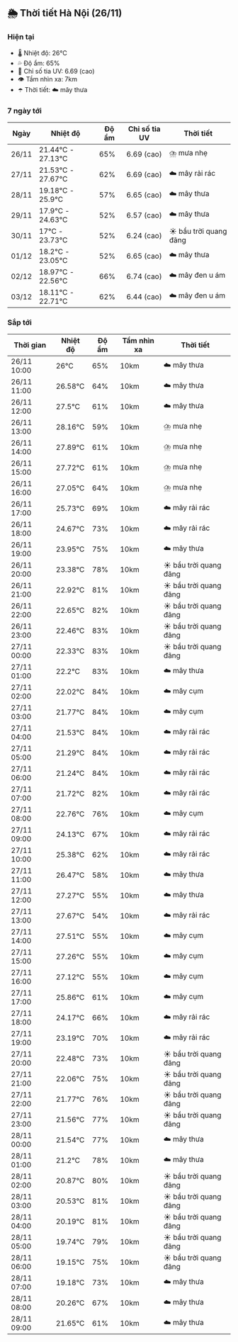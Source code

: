 ## 🌦️ Thời tiết Hà Nội (26/11)

### Hiện tại

- 🌡️ Nhiệt độ: 26℃
- 💦 Độ ẩm: 65%
- 🌟 Chỉ số tia UV: 6.69 (cao)
- 👁️ Tầm nhìn xa: 7km
- ☂️ Thời tiết: ☁️ mây thưa

### 7 ngày tới

| Ngày | Nhiệt độ | Độ ẩm | Chỉ số tia UV | Thời tiết |
| --- | --- | --- | --- | --- |
| 26/11 | 21.44℃ - 27.13℃ | 65% | 6.69 (cao) | ⛈️ mưa nhẹ |
| 27/11 | 21.53℃ - 27.67℃ | 62% | 6.69 (cao) | ☁️ mây rải rác |
| 28/11 | 19.18℃ - 25.9℃ | 57% | 6.65 (cao) | ☁️ mây thưa |
| 29/11 | 17.9℃ - 24.63℃ | 52% | 6.57 (cao) | ☁️ mây thưa |
| 30/11 | 17℃ - 23.73℃ | 52% | 6.24 (cao) | ☀️ bầu trời quang đãng |
| 01/12 | 18.2℃ - 23.05℃ | 52% | 6.65 (cao) | ☁️ mây thưa |
| 02/12 | 18.97℃ - 22.56℃ | 66% | 6.74 (cao) | ☁️ mây đen u ám |
| 03/12 | 18.11℃ - 22.71℃ | 62% | 6.44 (cao) | ☁️ mây đen u ám |

### Sắp tới

| Thời gian | Nhiệt độ | Độ ẩm | Tầm nhìn xa | Thời tiết |
| --- | --- | --- | --- | --- |
| 26/11 10:00 | 26℃ | 65% | 10km | ☁️ mây thưa |
| 26/11 11:00 | 26.58℃ | 64% | 10km | ☁️ mây thưa |
| 26/11 12:00 | 27.5℃ | 61% | 10km | ☁️ mây thưa |
| 26/11 13:00 | 28.16℃ | 59% | 10km | ⛈️ mưa nhẹ |
| 26/11 14:00 | 27.89℃ | 61% | 10km | ⛈️ mưa nhẹ |
| 26/11 15:00 | 27.72℃ | 61% | 10km | ⛈️ mưa nhẹ |
| 26/11 16:00 | 27.05℃ | 64% | 10km | ⛈️ mưa nhẹ |
| 26/11 17:00 | 25.73℃ | 69% | 10km | ☁️ mây rải rác |
| 26/11 18:00 | 24.67℃ | 73% | 10km | ☁️ mây rải rác |
| 26/11 19:00 | 23.95℃ | 75% | 10km | ☁️ mây thưa |
| 26/11 20:00 | 23.38℃ | 78% | 10km | ☀️ bầu trời quang đãng |
| 26/11 21:00 | 22.92℃ | 81% | 10km | ☀️ bầu trời quang đãng |
| 26/11 22:00 | 22.65℃ | 82% | 10km | ☀️ bầu trời quang đãng |
| 26/11 23:00 | 22.46℃ | 83% | 10km | ☀️ bầu trời quang đãng |
| 27/11 00:00 | 22.33℃ | 83% | 10km | ☀️ bầu trời quang đãng |
| 27/11 01:00 | 22.2℃ | 83% | 10km | ☁️ mây thưa |
| 27/11 02:00 | 22.02℃ | 84% | 10km | ☁️ mây cụm |
| 27/11 03:00 | 21.77℃ | 84% | 10km | ☁️ mây cụm |
| 27/11 04:00 | 21.53℃ | 84% | 10km | ☁️ mây rải rác |
| 27/11 05:00 | 21.29℃ | 84% | 10km | ☁️ mây rải rác |
| 27/11 06:00 | 21.24℃ | 84% | 10km | ☁️ mây rải rác |
| 27/11 07:00 | 21.72℃ | 82% | 10km | ☁️ mây rải rác |
| 27/11 08:00 | 22.76℃ | 76% | 10km | ☁️ mây cụm |
| 27/11 09:00 | 24.13℃ | 67% | 10km | ☁️ mây rải rác |
| 27/11 10:00 | 25.38℃ | 62% | 10km | ☁️ mây rải rác |
| 27/11 11:00 | 26.47℃ | 58% | 10km | ☁️ mây thưa |
| 27/11 12:00 | 27.27℃ | 55% | 10km | ☁️ mây thưa |
| 27/11 13:00 | 27.67℃ | 54% | 10km | ☁️ mây rải rác |
| 27/11 14:00 | 27.51℃ | 55% | 10km | ☁️ mây cụm |
| 27/11 15:00 | 27.26℃ | 55% | 10km | ☁️ mây cụm |
| 27/11 16:00 | 27.12℃ | 55% | 10km | ☁️ mây cụm |
| 27/11 17:00 | 25.86℃ | 61% | 10km | ☁️ mây cụm |
| 27/11 18:00 | 24.17℃ | 66% | 10km | ☁️ mây rải rác |
| 27/11 19:00 | 23.19℃ | 70% | 10km | ☁️ mây rải rác |
| 27/11 20:00 | 22.48℃ | 73% | 10km | ☀️ bầu trời quang đãng |
| 27/11 21:00 | 22.06℃ | 75% | 10km | ☀️ bầu trời quang đãng |
| 27/11 22:00 | 21.77℃ | 76% | 10km | ☀️ bầu trời quang đãng |
| 27/11 23:00 | 21.56℃ | 77% | 10km | ☀️ bầu trời quang đãng |
| 28/11 00:00 | 21.54℃ | 77% | 10km | ☁️ mây thưa |
| 28/11 01:00 | 21.2℃ | 78% | 10km | ☁️ mây thưa |
| 28/11 02:00 | 20.87℃ | 80% | 10km | ☀️ bầu trời quang đãng |
| 28/11 03:00 | 20.53℃ | 81% | 10km | ☀️ bầu trời quang đãng |
| 28/11 04:00 | 20.19℃ | 81% | 10km | ☀️ bầu trời quang đãng |
| 28/11 05:00 | 19.74℃ | 79% | 10km | ☀️ bầu trời quang đãng |
| 28/11 06:00 | 19.15℃ | 75% | 10km | ☀️ bầu trời quang đãng |
| 28/11 07:00 | 19.18℃ | 73% | 10km | ☁️ mây thưa |
| 28/11 08:00 | 20.26℃ | 67% | 10km | ☁️ mây thưa |
| 28/11 09:00 | 21.65℃ | 61% | 10km | ☁️ mây thưa |
